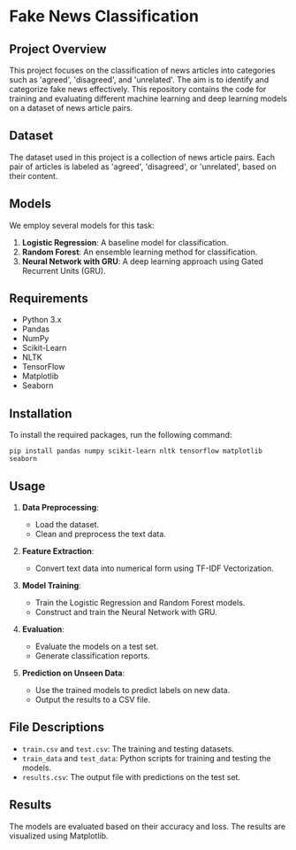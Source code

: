 # Fake News Classification

## Project Overview
This project focuses on the classification of news articles into categories such as 'agreed', 'disagreed', and 'unrelated'. The aim is to identify and categorize fake news effectively. This repository contains the code for training and evaluating different machine learning and deep learning models on a dataset of news article pairs.

## Dataset
The dataset used in this project is a collection of news article pairs. Each pair of articles is labeled as 'agreed', 'disagreed', or 'unrelated', based on their content.

## Models
We employ several models for this task:
1. **Logistic Regression**: A baseline model for classification.
2. **Random Forest**: An ensemble learning method for classification.
3. **Neural Network with GRU**: A deep learning approach using Gated Recurrent Units (GRU).

## Requirements
- Python 3.x
- Pandas
- NumPy
- Scikit-Learn
- NLTK
- TensorFlow
- Matplotlib
- Seaborn

## Installation
To install the required packages, run the following command:

```
pip install pandas numpy scikit-learn nltk tensorflow matplotlib seaborn
```

## Usage
1. **Data Preprocessing**:
   - Load the dataset.
   - Clean and preprocess the text data.

2. **Feature Extraction**:
   - Convert text data into numerical form using TF-IDF Vectorization.

3. **Model Training**:
   - Train the Logistic Regression and Random Forest models.
   - Construct and train the Neural Network with GRU.

4. **Evaluation**:
   - Evaluate the models on a test set.
   - Generate classification reports.

5. **Prediction on Unseen Data**:
   - Use the trained models to predict labels on new data.
   - Output the results to a CSV file.

## File Descriptions
- `train.csv` and `test.csv`: The training and testing datasets.
- `train_data` and `test_data`: Python scripts for training and testing the models.
- `results.csv`: The output file with predictions on the test set.

## Results
The models are evaluated based on their accuracy and loss. The results are visualized using Matplotlib.
